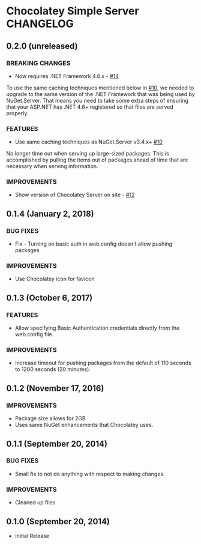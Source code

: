 # Chocolatey Simple Server CHANGELOG

## 0.2.0 (unreleased)
### BREAKING CHANGES
 * Now requires .NET Framework 4.6.x - [#14](https://github.com/chocolatey/simple-server/issues/14)

To use the same caching techniques mentioned below in [#10](https://github.com/chocolatey/simple-server/issues/10), we needed to upgrade to the same version of the .NET Framework that was being used by NuGet.Server. That means you need to take some extra steps of ensuring that your ASP.NET has .NET 4.6+ registered so that files are served properly.

### FEATURES
 * Use same caching techniques as NuGet.Server v3.4.x+ [#10](https://github.com/chocolatey/simple-server/issues/10)

No longer time out when serving up large-sized packages. This is accomplished by pulling the items out of packages ahead of time that are necessary when serving information.

### IMPROVEMENTS
 * Show version of Chocolatey Server on site - [#12](https://github.com/chocolatey/simple-server/issues/12)

## 0.1.4 (January 2, 2018)
### BUG FIXES
 * Fix - Turning on basic auth in web.config doesn't allow pushing packages

### IMPROVEMENTS
 * Use Chocolatey icon for favicon

## 0.1.3 (October 6, 2017)
### FEATURES
 * Allow specifying Basic Authentication credentials directly from the web.config file.

### IMPROVEMENTS
 * Increase timeout for pushing packages from the default of 110 seconds to 1200
seconds (20 minutes).


## 0.1.2 (November 17, 2016)
### IMPROVEMENTS
 * Package size allows for 2GB
 * Uses same NuGet enhancements that Chocolatey uses.


## 0.1.1 (September 20, 2014)
### BUG FIXES
 * Small fix to not do anything with respect to making changes.

### IMPROVEMENTS
 * Cleaned up files


## 0.1.0 (September 20, 2014)
 * Initial Release
